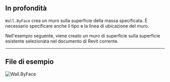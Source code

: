 ## In profondità
`Wall.ByFace` crea un muro sulla superficie della massa specificata. È necessario specificare anche il tipo e la linea di ubicazione del muro.

Nell'esempio seguente, viene creato un muro di superficie sulla superficie esistente selezionata nel documento di Revit corrente.
___
## File di esempio

![Wall.ByFace](./Revit.Elements.Wall.ByFace_img.jpg)
